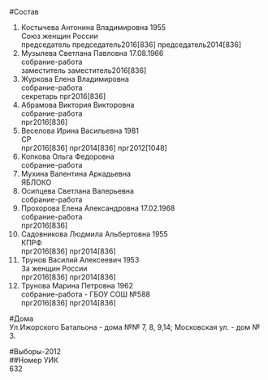 #Состав  
1. Костычева Антонина Владимировна 1955  
    Союз женщин России  
    председатель председатель2016[836] председатель2014[836]  
2. Музылева Светлана Павловна 17.08.1966  
    собрание-работа  
    заместитель заместитель2016[836]  
3. Журкова Елена Владимировна  
    собрание-работа  
    секретарь прг2016[836]  
4. Абрамова Виктория Викторовна  
    собрание-работа  
    прг2016[836]  
5. Веселова Ирина Васильевна 1981  
    СР  
    прг2016[836] прг2014[836] прг2012[1048]  
6. Копкова Ольга Федоровна  
    собрание-работа  
7. Мухина Валентина Аркадьевна  
    ЯБЛОКО  
8. Осипцева Светлана Валерьевна  
    собрание-работа  
9. Прохорова Елена Александровна 17.02.1968  
    собрание-работа  
    прг2016[836]  
10. Садовникова Людмила Альбертовна 1955  
    КПРФ  
    прг2016[836] прг2014[836]  
11. Трунов Василий Алексеевич 1953  
    За женщин России  
    прг2016[836] прг2014[836]  
12. Трунова Марина Петровна 1962  
    собрание-работа - ГБОУ СОШ №588  
    прг2016[836] прг2014[836]  
  
#Дома  
Ул.Ижорского Батальона - дома №№ 7, 8, 9,14; Московская ул. - дом № 3.  
  
#Выборы-2012  
##Номер УИК  
632  
